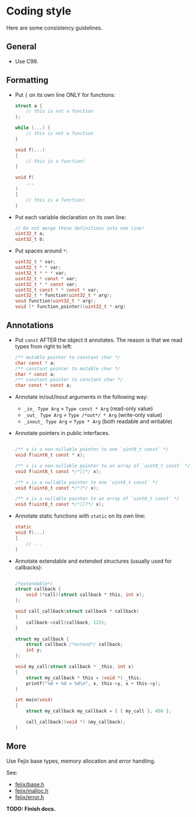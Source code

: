 # Coding style

Here are some consistency guidelines.

## General

* Use C99.

## Formatting

* Put `{` on its own line ONLY for functions:

    ```c
    struct a {
        // this is not a function
    };

    while (...) {
        // this is not a function
    }

    void f(...)
    {
        // this is a function!
    }

    void f(
        ...
    )
    {
        // this is a function!
    }
    ```

* Put each variable declaration on its own line:

    ```c
    // Do not merge these definitions into one line!
    uint32_t a;
    uint32_t b;
    ```

* Put spaces around `*`:
    ```c
    uint32_t * var;
    uint32_t * * var;
    uint32_t * * * var;
    uint32_t * const * var;
    uint32_t * * const var;
    uint32_t const * * const * var;
    uint32_t * function(uint32_t * arg);
    void function(uint32_t * arg);
    void (* function_pointer)(uint32_t * arg)
    ```

## Annotations

* Put `const` AFTER the object it annotates. The reason is that we read types
    from right to left:

    ```c
    /** mutable pointer to constant char */
    char const * a;
    /** constant pointer to mutable char */
    char * const a;
    /** constant pointer to constant char */
    char const * const a;
    ```

* Annotate in/out/inout arguments in the following way:
    - `_in_ Type Arg` = `Type const * Arg` (read-only value)
    - `_out_ Type Arg` = `Type /*out*/ * Arg` (write-only value)
    - `_inout_ Type Arg` = `Type * Arg` (both readable and writable)

* Annotate pointers in public interfaces.

    ```c

    /** x is a non-nullable pointer to one `uint8_t const` */
    void f(uint8_t const * x);

    /** x is a non-nullable pointer to an array of `uint8_t const` */
    void f(uint8_t const */*[]*/ x);

    /** x is a nullable pointer to one `uint8_t const` */
    void f(uint8_t const */*?*/ x);

    /** x is a nullable pointer to an array of `uint8_t const` */
    void f(uint8_t const */*[]?*/ x);

    ```

* Annotate static functions with `static` on its own line:
    ```c
    static
    void f(...)
    {
        // ...
    }
    ```

* Annotate extendable and extended structures (usually used for callbacks):

    ```c

    /*extendable*/
    struct callback {
        void (*call)(struct callback * this, int x);
    };

    void call_callback(struct callback * callback)
    {
        callback->call(callback, 123);
    }

    struct my_callback {
        struct callback /*extend*/ callback;
        int y;
    };

    void my_call(struct callback * _this, int x)
    {
        struct my_callback * this = (void *) _this;
        printf("%d + %d = %d\n", x, this->y, x + this->y);
    }

    int main(void)
    {
        struct my_callback my_callback = { { my_call }, 456 };

        call_callback((void *) &my_callback);
    }

    ```

## More

Use Fejix base types, memory allocation and error handling.

See:
* [fejix/base.h](../../include/fejix/base.h)
* [fejix/malloc.h](../../include/fejix/malloc.h)
* [fejix/error.h](../../include/fejix/error.h)

**TODO: Finish docs.**
